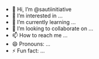 - 👋 Hi, I’m @sautiinitiative
- 👀 I’m interested in ...
- 🌱 I’m currently learning ...
- 💞️ I’m looking to collaborate on ...
- 📫 How to reach me ...
- 😄 Pronouns: ...
- ⚡ Fun fact: ...

<!---
sautiinitiative/sautiinitiative is a ✨ special ✨ repository because its `README.md` (this file) appears on your GitHub profile.
You can click the Preview link to take a look at your changes.
--->
